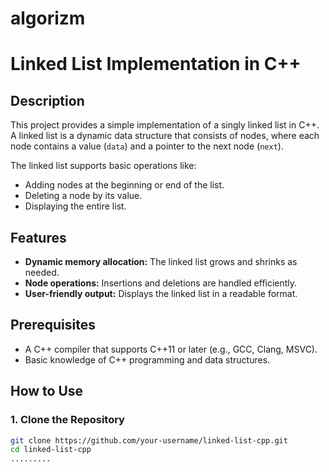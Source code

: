# algorizm

# Linked List Implementation in C++

## Description
This project provides a simple implementation of a singly linked list in C++. A linked list is a dynamic data structure that consists of nodes, where each node contains a value (`data`) and a pointer to the next node (`next`).

The linked list supports basic operations like:
- Adding nodes at the beginning or end of the list.
- Deleting a node by its value.
- Displaying the entire list.

## Features
- **Dynamic memory allocation:** The linked list grows and shrinks as needed.
- **Node operations:** Insertions and deletions are handled efficiently.
- **User-friendly output:** Displays the linked list in a readable format.

## Prerequisites
- A C++ compiler that supports C++11 or later (e.g., GCC, Clang, MSVC).
- Basic knowledge of C++ programming and data structures.
  
## How to Use

### 1. Clone the Repository
```bash
git clone https://github.com/your-username/linked-list-cpp.git
cd linked-list-cpp
.........
